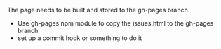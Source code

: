 The page needs to be built and stored to the gh-pages branch.
- Use gh-pages npm module to copy the issues.html to the gh-pages branch
- set up a commit hook or something to do it
